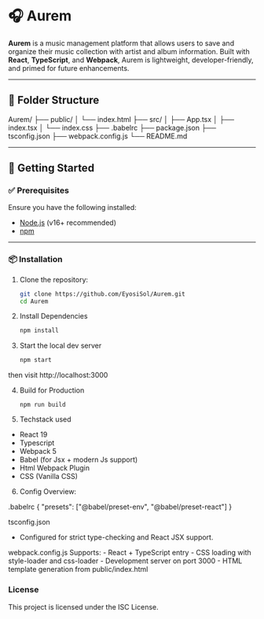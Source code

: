 # 🎧 Aurem

**Aurem** is a music management platform that allows users to save and organize their music collection with artist and album information. Built with **React**, **TypeScript**, and **Webpack**, Aurem is lightweight, developer-friendly, and primed for future enhancements.

---

## 📁 Folder Structure

Aurem/
├── public/
│ └── index.html
├── src/
│ ├── App.tsx
│ ├── index.tsx
│ └── index.css
├── .babelrc
├── package.json
├── tsconfig.json
├── webpack.config.js
└── README.md

---

## 🚀 Getting Started

### ✅ Prerequisites

Ensure you have the following installed:

- [Node.js](https://nodejs.org/) (v16+ recommended)
- [npm](https://www.npmjs.com/)

---

### 📦 Installation

1. Clone the repository:

   ```bash
   git clone https://github.com/EyosiSol/Aurem.git
   cd Aurem

   ```

2. Install Dependencies

   ```bash
   npm install

   ```

3. Start the local dev server
   ```bash
   npm start
   ```

then visit http://localhost:3000

4. Build for Production

   ```
   npm run build

   ```

5. Techstack used

- React 19
- Typescript
- Webpack 5
- Babel (for Jsx + modern Js support)
- Html Webpack Plugin
- CSS (Vanilla CSS)

6. Config Overview:

.babelrc
{
"presets": ["@babel/preset-env", "@babel/preset-react"]
}

tsconfig.json

- Configured for strict type-checking and React JSX support.

webpack.config.js
Supports: - React + TypeScript entry - CSS loading with style-loader and css-loader - Development server on port 3000 - HTML template generation from public/index.html

### License
This project is licensed under the ISC License.